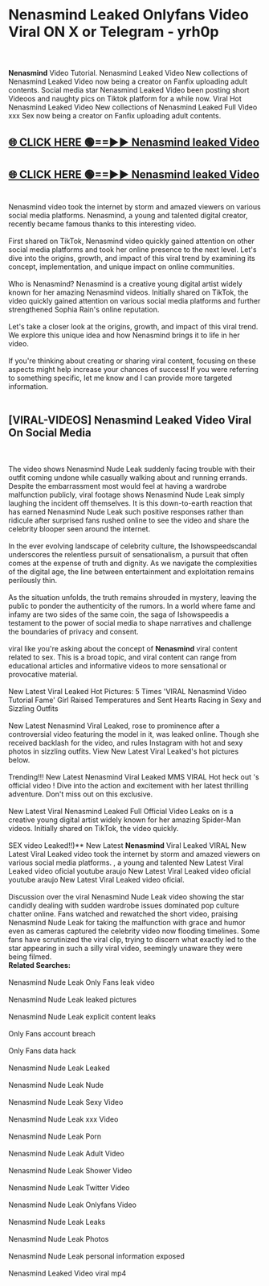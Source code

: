 <h1> Nenasmind Leaked Onlyfans Video Viral ON X or Telegram - yrh0p </h1>

# 
<br>
<strong>Nenasmind</strong> Video Tutorial. Nenasmind Leaked Video New collections of  Nenasmind Leaked Video now being a creator on Fanfix uploading adult contents. Social media star Nenasmind Leaked Video been posting short Videoos and naughty pics on Tiktok platform for a while now. Viral Hot Nenasmind Leaked Video New collections of Nenasmind Leaked Full Video xxx Sex now being a creator on Fanfix uploading adult contents.
<br>

## [🌐 CLICK HERE 🟢==►► Nenasmind leaked Video ](https://onlyclips.site?title=Nenasmind&ref=git)


## [🌐 CLICK HERE 🟢==►► Nenasmind leaked Video ](https://onlyclips.site?title=Nenasmind&ref=git)

<br>
Nenasmind video took the internet by storm and amazed viewers on various social media platforms. Nenasmind, a young and talented digital creator, recently became famous thanks to this interesting video.
<br><br>
First shared on TikTok, Nenasmind video quickly gained attention on other social media platforms and took her online presence to the next level. Let's dive into the origins, growth, and impact of this viral trend by examining its concept, implementation, and unique impact on online communities.
<br><br>
Who is Nenasmind? Nenasmind is a creative young digital artist widely known for her amazing Nenasmind videos. Initially shared on TikTok, the video quickly gained attention on various social media platforms and further strengthened Sophia Rain's online reputation.
<br><br>
Let's take a closer look at the origins, growth, and impact of this viral trend. We explore this unique idea and how Nenasmind brings it to life in her video.
<br><br>
If you're thinking about creating or sharing viral content, focusing on these aspects might help increase your chances of success! If you were referring to something specific, let me know and I can provide more targeted information.
<br><br>
<h2>[VIRAL-VIDEOS] Nenasmind Leaked Video Viral On Social Media</h2>
<br><br>
The video shows Nenasmind Nude Leak suddenly facing trouble with their outfit coming undone while casually walking about and running errands. Despite the embarrassment most would feel at having a wardrobe malfunction publicly, viral footage shows Nenasmind Nude Leak simply laughing the incident off themselves. It is this down-to-earth reaction that has earned Nenasmind Nude Leak such positive responses rather than ridicule after surprised fans rushed online to see the video and share the celebrity blooper seen around the internet.
<br><br>
In the ever evolving landscape of celebrity culture, the Ishowspeedscandal underscores the relentless pursuit of sensationalism, a pursuit that often comes at the expense of truth and dignity. As we navigate the complexities of the digital age, the line between entertainment and exploitation remains perilously thin.
<br><br>
As the situation unfolds, the truth remains shrouded in mystery, leaving the public to ponder the authenticity of the rumors. In a world where fame and infamy are two sides of the same coin, the saga of Ishowspeedis a testament to the power of social media to shape narratives and challenge the boundaries of privacy and consent.
<br><br>
viral like you're asking about the concept of <strong>Nenasmind</strong> viral content related to sex. This is a broad topic, and viral content can range from educational articles and informative videos to more sensational or provocative material.
<br><br>
New Latest Viral Leaked Hot Pictures: 5 Times 'VIRAL Nenasmind Video Tutorial Fame' Girl Raised Temperatures and Sent Hearts Racing in Sexy and Sizzling Outfits
<br><br>
New Latest Nenasmind Viral Leaked, rose to prominence after a controversial video featuring the model in it, was leaked online. Though she received backlash for the video, and rules Instagram with hot and sexy photos in sizzling outfits. View New Latest Viral Leaked's hot pictures below.
<br><br>
Trending!!! New Latest Nenasmind Viral Leaked MMS VIRAL Hot heck out 's official video ! Dive into the action and excitement with her latest thrilling adventure. Don't miss out on this exclusive.
<br><br>
New Latest Viral Nenasmind Leaked Full Official Video Leaks on  is a creative young digital artist widely known for her amazing Spider-Man videos. Initially shared on TikTok, the video quickly.
<br><br>
SEX video Leaked!!)** New Latest <strong>Nenasmind</strong> Viral Leaked VIRAL New Latest Viral Leaked video took the internet by storm and amazed viewers on various social media platforms. , a young and talented New Latest Viral Leaked video oficial youtube araujo New Latest Viral Leaked video oficial youtube araujo New Latest Viral Leaked video oficial.
<br><br>
Discussion over the viral Nenasmind Nude Leak video showing the star candidly dealing with sudden wardrobe issues dominated pop culture chatter online. Fans watched and rewatched the short video, praising Nenasmind Nude Leak for taking the malfunction with grace and humor even as cameras captured the celebrity video now flooding timelines. Some fans have scrutinized the viral clip, trying to discern what exactly led to the star appearing in such a silly viral video, seemingly unaware they were being filmed.
<br>
<strong>Related Searches:</strong>
<br><br>
Nenasmind Nude Leak Only Fans leak video
<br><br>
Nenasmind Nude Leak leaked pictures
<br><br>
Nenasmind Nude Leak explicit content leaks
<br><br>
Only Fans account breach
<br><br>
Only Fans data hack
<br><br>
Nenasmind Nude Leak Leaked
<br><br>
Nenasmind Nude Leak Nude
<br><br>
Nenasmind Nude Leak Sexy Video
<br><br>
Nenasmind Nude Leak xxx Video
<br><br>
Nenasmind Nude Leak Porn
<br><br>
Nenasmind Nude Leak Adult Video
<br><br>
Nenasmind Nude Leak Shower Video
<br><br>
Nenasmind Nude Leak Twitter Video
<br><br>
Nenasmind Nude Leak Onlyfans Video
<br><br>
Nenasmind Nude Leak Leaks
<br><br>
Nenasmind Nude Leak Photos
<br><br>
Nenasmind Nude Leak personal information exposed
<br><br>
Nenasmind Leaked Video viral mp4